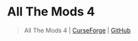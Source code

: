 # All The  Mods 4

> All The Mods 4 | [CurseForge](https://legacy.curseforge.com/minecraft/modpacks/all-the-mods-4) | [GitHub](https://github.com/AllTheMods/ATM4)